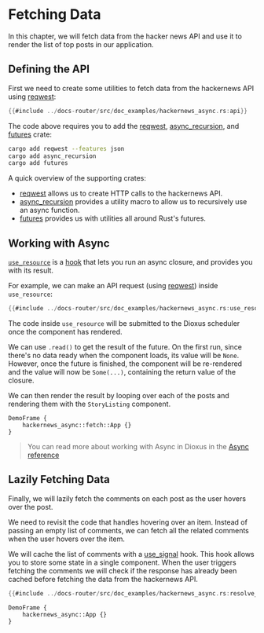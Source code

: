 # Fetching Data

In this chapter, we will fetch data from the hacker news API and use it to render the list of top posts in our application.

## Defining the API

First we need to create some utilities to fetch data from the hackernews API using [reqwest](https://docs.rs/reqwest/latest/reqwest/index.html):

```rust
{{#include ../docs-router/src/doc_examples/hackernews_async.rs:api}}
```

The code above requires you to add the [reqwest](https://crates.io/crates/reqwest), [async_recursion](https://crates.io/crates/async-recursion), and [futures](https://crates.io/crates/futures) crate:

```bash
cargo add reqwest --features json
cargo add async_recursion
cargo add futures
```

A quick overview of the supporting crates:
- [reqwest](https://crates.io/crates/reqwest) allows us to create HTTP calls to the hackernews API.
- [async_recursion](https://crates.io/crates/async-recursion) provides a utility macro to allow us to recursively use an async function.
- [futures](https://crates.io/crates/futures) provides us with utilities all around Rust's futures.


## Working with Async

[`use_resource`](https://docs.rs/dioxus-hooks/latest/dioxus_hooks/fn.use_resource.html) is a [hook](./state.md) that lets you run an async closure, and provides you with its result.

For example, we can make an API request (using [reqwest](https://docs.rs/reqwest/latest/reqwest/index.html)) inside `use_resource`:

```rust
{{#include ../docs-router/src/doc_examples/hackernews_async.rs:use_resource}}
```

The code inside `use_resource` will be submitted to the Dioxus scheduler once the component has rendered.

We can use `.read()` to get the result of the future. On the first run, since there's no data ready when the component loads, its value will be `None`.  However, once the future is finished, the component will be re-rendered and the value will now be `Some(...)`, containing the return value of the closure.

We can then render the result by looping over each of the posts and rendering them with the `StoryListing` component.

```inject-dioxus
DemoFrame {
	hackernews_async::fetch::App {}
}
```

> You can read more about working with Async in Dioxus in the [Async reference](../reference/index.md)

## Lazily Fetching Data

Finally, we will lazily fetch the comments on each post as the user hovers over the post.


We need to revisit the code that handles hovering over an item. Instead of passing an empty list of comments, we can fetch all the related comments when the user hovers over the item.


We will cache the list of comments with a [use_signal](https://docs.rs/dioxus-hooks/latest/dioxus_hooks/fn.use_signal.html) hook. This hook allows you to store some state in a single component. When the user triggers fetching the comments we will check if the response has already been cached before fetching the data from the hackernews API.

```rust
{{#include ../docs-router/src/doc_examples/hackernews_async.rs:resolve_story}}
```

```inject-dioxus
DemoFrame {
	hackernews_async::App {}
}
```
